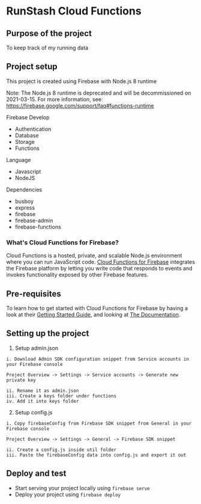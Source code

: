 # RunStash Cloud Functions

## Purpose of the project

To keep track of my running data

## Project setup

This project is created using Firebase with Node.js 8 runtime

Note: The Node.js 8 runtime is deprecated and will be decommissioned on 2021-03-15. For more information, see: https://firebase.google.com/support/faq#functions-runtime

Firebase Develop

- Authentication
- Database
- Storage
- Functions

Language

- Javascript
- NodeJS

Dependencies

- busboy
- express
- firebase
- firebase-admin
- firebase-functions

### What's Cloud Functions for Firebase?

Cloud Functions is a hosted, private, and scalable Node.js environment where you can run JavaScript code. [Cloud Functions for Firebase](https://firebase.google.com/features/functions) integrates the Firebase platform by letting you write code that responds to events and invokes functionality exposed by other Firebase features.

## Pre-requisites

To learn how to get started with Cloud Functions for Firebase by having a look at their [Getting Started Guide](https://firebase.google.com/docs/functions/get-started), and looking at [The Documentation](https://firebase.google.com/docs/functions).

## Setting up the project

1. Setup admin.json

```
i. Download Admin SDK configuration snippet from Service accounts in your Firebase console

Project Overview -> Settings -> Service accounts -> Generate new private key

ii. Rename it as admin.json
iii. Create a keys folder under functions
iv. Add it into keys folder
```

2. Setup config.js

```
i. Copy firebaseConfig from Firebase SDK snippet from General in your Firebase console

Project Overview -> Settings -> General -> Firebase SDK snippet

ii. Create a config.js inside util folder
iii. Paste the firebaseConfig data into config.js and export it out

```

## Deploy and test

- Start serving your project locally using `firebase serve`
- Deploy your project using `firebase deploy`
